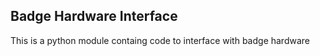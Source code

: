 ## Badge Hardware Interface
This is a python module containg code to interface with badge hardware

